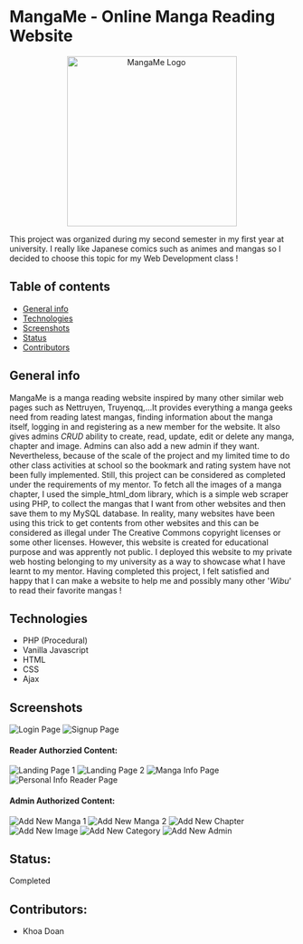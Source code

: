 # MangaMe - Online Manga Reading Website
<p align="center">
  <img src="https://github.com/DNT-Khoa/MangaMe-Web-Development-Project/blob/master/img/MangaMe-logo.png" width="300" title="MangaMe Logo">
</p>
This project was organized during my second semester in my first year at university. I really like Japanese comics such as animes and mangas so I decided to choose this topic for my Web Development class !

## Table of contents
* [General info](#general-info)
* [Technologies](#technologies)
* [Screenshots](#screenshots)
* [Status](#status)
* [Contributors](#contributors)

## General info
MangaMe is a manga reading website inspired by many other similar web pages such as Nettruyen, Truyenqq,...It provides everything a manga geeks need from reading latest mangas, finding information about the manga itself, logging in and registering as a new member for the website. It also gives admins *CRUD* ability to create, read, update, edit or delete any manga, chapter and image. Admins can also add a new admin if they want. Nevertheless, because of the scale of the project and my limited time to do other class activities at school so the bookmark and rating system have not been fully implemented. Still, this project can be considered as completed under the requirements of my mentor. To fetch all the images of a manga chapter, I used the simple_html_dom library, which is a simple web scraper using PHP, to collect the mangas that I want from other websites and then save them to my MySQL database. In reality, many websites have been using this trick to get contents from other websites and this can be considered as illegal under The Creative Commons copyright licenses or some other licenses. However, this website is created for educational purpose and was apprently not public. I deployed this website to my private web hosting belonging to my university as a way to showcase what I have learnt to my mentor. Having completed this project, I felt satisfied and happy that I can make a website to help me and possibly many other '*Wibu*' to read their favorite mangas !

## Technologies
- PHP (Procedural)
- Vanilla Javascript
- HTML
- CSS
- Ajax 

## Screenshots
![Login Page](https://github.com/DNT-Khoa/MangaMe-Web-Development-Project/blob/master/img/Login%20Page.PNG)
![Signup Page](https://github.com/DNT-Khoa/MangaMe-Web-Development-Project/blob/master/img/Sign%20Up%20Page.PNG)

#### Reader Authorzied Content:

![Landing Page 1](https://github.com/DNT-Khoa/MangaMe-Web-Development-Project/blob/master/img/Landing%20Page.PNG)
![Landing Page 2](https://github.com/DNT-Khoa/MangaMe-Web-Development-Project/blob/master/img/Landing%20Page%202.PNG)
![Manga Info Page](https://github.com/DNT-Khoa/MangaMe-Web-Development-Project/blob/master/img/Manga%20Info%20Page.PNG)
![Personal Info Reader Page](https://github.com/DNT-Khoa/MangaMe-Web-Development-Project/blob/master/img/Personal%20Info%20Reader.PNG)


#### Admin Authorized Content:


![Add New Manga 1](https://github.com/DNT-Khoa/MangaMe-Web-Development-Project/blob/master/img/Add%20Manga%20Page%201.PNG)
![Add New Manga 2](https://github.com/DNT-Khoa/MangaMe-Web-Development-Project/blob/master/img/Add%20Manga%20Page%202.PNG)
![Add New Chapter](https://github.com/DNT-Khoa/MangaMe-Web-Development-Project/blob/master/img/Add%20Chapter.PNG)
![Add New Image](https://github.com/DNT-Khoa/MangaMe-Web-Development-Project/blob/master/img/Add%20Image.PNG)
![Add New Category](https://github.com/DNT-Khoa/MangaMe-Web-Development-Project/blob/master/img/Add%20Category.PNG)
![Add New Admin](https://github.com/DNT-Khoa/MangaMe-Web-Development-Project/blob/master/img/Add%20New%20Admin.PNG)

## Status: 
Completed

## Contributors:
- Khoa Doan
